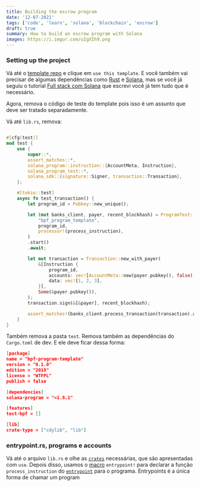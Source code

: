 ```yaml
---
title: Building the escrow program
date: '12-07-2021'
tags: ['code', 'learn', 'solana', 'blockchain', 'escrow']
draft: true
summary: How to build an escrow program with Solana
images: https://i.imgur.com/uIgXIh9.png
---
```


### Setting up the project

Vá até o [template repo](https://github.com/mvines/solana-bpf-program-template) e clique em `use this template`. E você também vai precisar de algumas dependências como [Rust](https://www.rust-lang.org/tools/install) e [Solana](https://docs.solana.com/cli/install-solana-cli-tools), mas se você já seguiu o tutorial [Full stack com Solana](https://vitorsalmeida.com/blog/fullstack-development-solana) que escrevi você já tem tudo que é necessário.

Agora, remova o código de teste do template pois isso é um assunto que deve ser tratado separadamente.

Vá até `lib.rs`, remova:

```rust

#[cfg(test)]
mod test {
    use {
        super::*,
        assert_matches::*,
        solana_program::instruction::{AccountMeta, Instruction},
        solana_program_test::*,
        solana_sdk::{signature::Signer, transaction::Transaction},
    };

    #[tokio::test]
    async fn test_transaction() {
        let program_id = Pubkey::new_unique();

        let (mut banks_client, payer, recent_blockhash) = ProgramTest::new(
            "bpf_program_template",
            program_id,
            processor!(process_instruction),
        )
        .start()
        .await;

        let mut transaction = Transaction::new_with_payer(
            &[Instruction {
                program_id,
                accounts: vec![AccountMeta::new(payer.pubkey(), false)],
                data: vec![1, 2, 3],
            }],
            Some(&payer.pubkey()),
        );
        transaction.sign(&[&payer], recent_blockhash);

        assert_matches!(banks_client.process_transaction(transaction).await, Ok(()));
    }
}
```

Também remova a pasta `test`. Remova também as dependências do `Cargo.toml` de dev. E ele deve ficar dessa forma:

```json
[package]
name = "bpf-program-template"
version = "0.1.0"
edition = "2018"
license = "WTFPL"
publish = false

[dependencies]
solana-program = "=1.8.1"

[features]
test-bpf = []

[lib]
crate-type = ["cdylib", "lib"]
```

### entrypoint.rs, programs e accounts

Vá até o arquivo `lib.rs` e olhe as [`crates`](https://doc.rust-lang.org/book/ch07-01-packages-and-crates.html) necessárias, que são apresentadas com `use`. Depois disso, usamos o [macro](https://doc.rust-lang.org/stable/book/ch19-06-macros.html) `entrypoint!` para declarar a função `process_instruction` do [`entrypoint`](https://docs.solana.com/developing/on-chain-programs/developing-rust#program-entrypoint) para o programa. Entrypoints é a única forma de chamar um program
